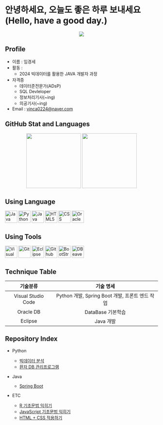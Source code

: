 # 안녕하세요, 오늘도 좋은 하루 보내세요(Hello, have a good day.)
<p align='center'>
  <a href="https://github.com/vinca0224">
    <img src="https://capsule-render.vercel.app/api?type=waving&height=450&color=gradient&text=Good%20morning-nl-%20Good%20afternoon-nl-Good%20evening%20-nl-Good%20night&section=header&reversal=false&textBg=false&fontSize=48&animation=twinkling"/>
  </a>
</p>

## Profile
- 이름 : 임경세
- 활동 :
  - 2024 빅데이터를 활용한 JAVA 개발자 과정
- 자격증
  - 데이터준전문가(ADsP)
  - SQL Devleloper
  - 정보처리기사(~ing)
  - 의공기사(~ing)
- Email : vinca0224@naver.com

## GitHub Stat and Languages
<p align='center'>
    <img height="180" src="https://github-readme-stats.vercel.app/api?username=vinca0224&theme=onelight&show_icons=true"/>
    <img height="180" src="https://github-readme-stats.vercel.app/api/top-langs/?username=vinca0224&theme=onelight&layout=compact"/>
</p>

## Using Language
<p align='left'>
  <img height="40" src="https://img.icons8.com/?size=100&id=GPfHz0SM85FX&format=png&color=000000" title="Java">
  <img height="40" src="https://img.icons8.com/?size=100&id=13441&format=png&color=000000" title="Python">
  <img height="40" src="https://img.icons8.com/?size=100&id=108784&format=png&color=000000" title="Java Scrpipt">
  <img height="40" src="https://img.icons8.com/?size=100&id=20909&format=png&color=000000" title="HTML5">
  <img height="40" src="https://img.icons8.com/?size=100&id=YjeKwnSQIBUq&format=png&color=000000" title="CSS">
  <img height="40" src="https://img.icons8.com/?size=100&id=8ljTDYUEydbJ&format=png&color=000000" title="Oracle DB">
</p>

## Using Tools
<p align='left'>
  <img height="40" src="https://img.icons8.com/?size=100&id=9OGIyU8hrxW5&format=png&color=000000" title="Visual Studio Code">
  <img height="40" src="https://img.icons8.com/?size=100&id=20906&format=png&color=000000" title="Git">
  <img height="40" src="https://img.icons8.com/?size=100&id=rPAHs7H1vriV&format=png&color=000000" title="Eclipse">
  <img height="40" src="https://img.icons8.com/?size=100&id=v551nqGeHhGn&format=png&color=000000" title="Github Desktop">
  <img height="40" src="https://img.icons8.com/?size=100&id=PndQWK6M1Hjo&format=png&color=000000" title="BootStrap">
  <img height="40" src="https://img.icons8.com/?size=100&id=kjaF4LlvyR6g&format=png&color=000000" title="DBeaver">
</p>

<!--

## Badge
<img src="https://img.shields.io/badge/${아이콘}-${색상}?style=${뱃지스타일}&logo=${텍스트}&logoColor=${텍스트 색상}"/></a>&nbsp
-->


## Technique Table
| 기술분류 | 기술 명세 |
|:--:|:--:|
|Visual Studio Code|Python 개발, Spring Boot 개발, 프론트 엔드 작업|
|Oracle DB|DataBase 기본학습|
|Eclipse|Java 개발|

<!--Portfolio-->
## Repository Index
  - Python
    - [빅데이터 분석](https://github.com/vinca0224/bigdata-analysis-2024)
    - [환자 DB 관리프로그램](https://github.com/vinca0224/InpatientProgram)

  - Java
    - [Spring Boot](https://github.com/vinca0224/Springboot-2024)
      
  - ETC
    - [R 기초문법 익히기](https://github.com/vinca0224/RStudy)
    - [JavaScript 기초문법 익히기](https://github.com/vinca0224/JS)
    - [HTML + CSS 적용하기](https://github.com/vinca0224/HTML)

